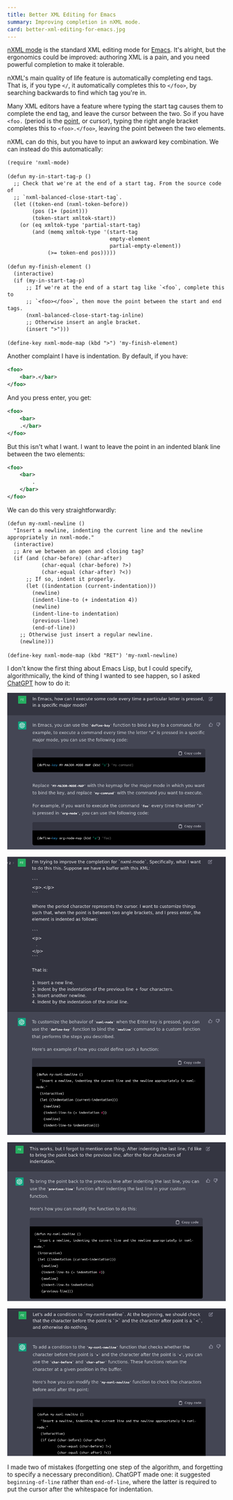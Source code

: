 ```yaml
---
title: Better XML Editing for Emacs
summary: Improving completion in nXML mode.
card: better-xml-editing-for-emacs.jpg
---
```


[nXML mode][nxml] is the standard XML editing mode for [Emacs][emacs]. It's
alright, but the ergonomics could be improved: authoring XML is a pain, and you
need powerful completion to make it tolerable.

[nxml]: https://www.gnu.org/software/emacs/manual/html_node/nxml-mode/Introduction.html
[emacs]: https://www.gnu.org/software/emacs/

nXML's main quality of life feature is automatically completing end tags. That
is, if you type `</`, it automatically completes this to `</foo>`, by searching
backwards to find which tag you're in.

Many XML editors have a feature where typing the start tag causes them to
complete the end tag, and leave the cursor between the two. So if you have
`<foo.`  (period is the [point][pt], or cursor), typing the right angle bracket
completes this to `<foo>.</foo>`, leaving the point between the two elements.

[pt]: https://www.gnu.org/software/emacs/manual/html_node/elisp/Point.html

nXML can do this, but you have to input an awkward key combination. We can
instead do this automatically:

```elisp
(require 'nxml-mode)

(defun my-in-start-tag-p ()
  ;; Check that we're at the end of a start tag. From the source code of
  ;; `nxml-balanced-close-start-tag`.
  (let ((token-end (nxml-token-before))
	    (pos (1+ (point)))
	    (token-start xmltok-start))
    (or (eq xmltok-type 'partial-start-tag)
		(and (memq xmltok-type '(start-tag
					             empty-element
					             partial-empty-element))
		     (>= token-end pos)))))

(defun my-finish-element ()
  (interactive)
  (if (my-in-start-tag-p)
      ;; If we're at the end of a start tag like `<foo`, complete this to
      ;; `<foo></foo>`, then move the point between the start and end tags.
      (nxml-balanced-close-start-tag-inline)
      ;; Otherwise insert an angle bracket.
      (insert ">")))

(define-key nxml-mode-map (kbd ">") 'my-finish-element)
```

Another complaint I have is indentation. By default, if you have:

```xml
<foo>
    <bar>.</bar>
</foo>
```

And you press enter, you get:

```xml
<foo>
    <bar>
    .</bar>
</foo>
```

But this isn't what I want. I want to leave the point in an indented blank line between the two elements:

```xml
<foo>
    <bar>
        .
    </bar>
</foo>
```

We can do this very straightforwardly:

```elisp
(defun my-nxml-newline ()
  "Insert a newline, indenting the current line and the newline appropriately in nxml-mode."
  (interactive)
  ;; Are we between an open and closing tag?
  (if (and (char-before) (char-after)
           (char-equal (char-before) ?>)
           (char-equal (char-after) ?<))
      ;; If so, indent it properly.
      (let ((indentation (current-indentation)))
        (newline)
        (indent-line-to (+ indentation 4))
        (newline)
        (indent-line-to indentation)
        (previous-line)
        (end-of-line))
    ;; Otherwise just insert a regular newline.
    (newline)))

(define-key nxml-mode-map (kbd "RET") 'my-nxml-newline)
```

I don't know the first thing about Emacs Lisp, but I could specify,
algorithmically, the kind of thing I wanted to see happen, so I asked
[ChatGPT][gpt] how to do it:

[gpt]: https://openai.com/blog/chatgpt/

![Screenshot of the ChatGPT interface. I ask it how to run some code when a key is pressed in Emacs, and it responds with example Emacs Lisp code and explanatory comments.](/assets/content/better-xml-editing-for-emacs/a.png)

![ChatGPT screenshot. I tell it how I want to indent text on newlines, and it shows me correct code.](/assets/content/better-xml-editing-for-emacs/b.png)

![ChatGPT screenshot. I tell it a step I forgot to list, and it corrects the code accordingly.](/assets/content/better-xml-editing-for-emacs/c.png)

![ChatGPT screenshot. I ask it to add an extra condition before running the code, and it correctly modifies the code.](/assets/content/better-xml-editing-for-emacs/d.png)

I made two of mistakes (forgetting one step of the algorithm, and forgetting to
specify a necessary precondition). ChatGPT made one: it suggested
`beginning-of-line` rather than `end-of-line`, where the latter is required to
put the cursor after the whitespace for indentation.
